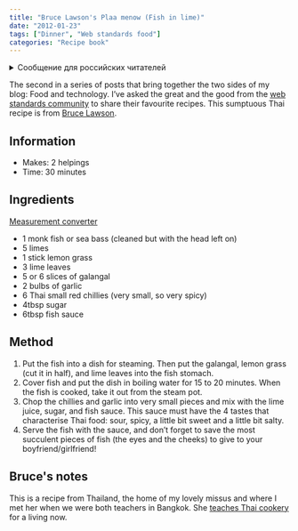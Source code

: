 ```yaml
---
title: "Bruce Lawson's Plaa menow (Fish in lime)"
date: "2012-01-23"
tags: ["Dinner", "Web standards food"]
categories: "Recipe book"
---
```


<details>
		<summary lang="ru">Сообщение для российских читателей</summary>

<p lang="ru">
Здравствуйте российские читатели. Ваша страна платит высокую цену за вторжение Путина в Украину. Путин лжет вам; не верьте кремлевской пропаганде. В России
нет свободных СМИ, а интернет подвергается цензуре, потому что Путин не хочет, чтобы вы знали правду. За постыдное поведение Путина заплатят не только
украинцы, но и добрые люди России. Пожалуйста, не допустите этого!
</p>

<p>
Hello Russian readers. Your country is paying a high price for Putin's invasion of Ukraine. Putin is lying to you; do not believe the Kremlin propaganda. There is no free media in Russia and the internet is censored because Putin doesn't want you to know the truth. It is not only the Ukrainians that will pay the price of Putin's shameful behaviour, so will the good people of Russia. Please do not let this happen!
</p>
</details>

The second in a series of posts that bring together the two sides of my blog: Food and technology. I’ve asked the great and the good from the [web standards community](/tag/web-standards-food/) to share their favourite recipes. This sumptuous Thai recipe is from [Bruce Lawson](https://www.twitter.com/brucel).

## Information

* Makes: 2 helpings
* Time: 30 minutes

## Ingredients

[Measurement converter](https://www.unitconverters.net/)

* 1 monk fish or sea bass (cleaned but with the head left on)
* 5 limes
* 1 stick lemon grass
* 3 lime leaves
* 5 or 6 slices of galangal
* 2 bulbs of garlic
* 6 Thai small red chillies (very small, so very spicy)
* 4tbsp sugar
* 6tbsp fish sauce

## Method

1. Put the fish into a dish for steaming. Then put the galangal, lemon grass (cut it in half), and lime leaves into the fish stomach.
2. Cover fish and put the dish in boiling water for 15 to 20 minutes. When the fish is cooked, take it out from the steam pot.
3. Chop the chillies and garlic into very small pieces and mix with the lime juice, sugar, and fish sauce. This sauce must have the 4 tastes that characterise Thai food: sour, spicy, a little bit sweet and a little bit salty.
4. Serve the fish with the sauce, and don’t forget to save the most succulent pieces of fish (the eyes and the cheeks) to give to your boyfriend/girlfriend!

## Bruce's notes

This is a recipe from Thailand, the home of my lovely missus and where I met her when we were both teachers in Bangkok. She [teaches Thai cookery](https://www.thaicookery.co.uk/) for a living now.
